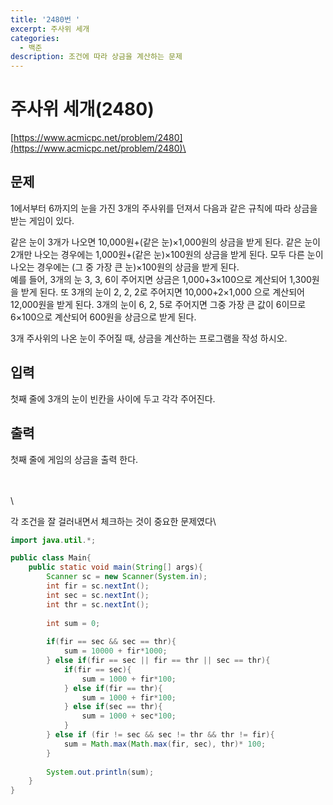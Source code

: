 ```yaml
---
title: '2480번 '
excerpt: 주사위 세개
categories:
  - 백준
description: 조건에 따라 상금을 계산하는 문제
---
```


# 주사위 세개(2480)

[https://www.acmicpc.net/problem/2480](https://www.acmicpc.net/problem/2480)\


## 문제

1에서부터 6까지의 눈을 가진 3개의 주사위를 던져서 다음과 같은 규칙에 따라 상금을 받는 게임이 있다.

같은 눈이 3개가 나오면 10,000원+(같은 눈)×1,000원의 상금을 받게 된다. 같은 눈이 2개만 나오는 경우에는 1,000원+(같은 눈)×100원의 상금을 받게 된다. 모두 다른 눈이 나오는 경우에는 (그 중 가장 큰 눈)×100원의 상금을 받게 된다.\
예를 들어, 3개의 눈 3, 3, 6이 주어지면 상금은 1,000+3×100으로 계산되어 1,300원을 받게 된다. 또 3개의 눈이 2, 2, 2로 주어지면 10,000+2×1,000 으로 계산되어 12,000원을 받게 된다. 3개의 눈이 6, 2, 5로 주어지면 그중 가장 큰 값이 6이므로 6×100으로 계산되어 600원을 상금으로 받게 된다.

3개 주사위의 나온 눈이 주어질 때, 상금을 계산하는 프로그램을 작성 하시오.

## 입력

첫째 줄에 3개의 눈이 빈칸을 사이에 두고 각각 주어진다.

## 출력

첫째 줄에 게임의 상금을 출력 한다.

\
\
\


각 조건을 잘 걸러내면서 체크하는 것이 중요한 문제였다\


```java
import java.util.*;

public class Main{
    public static void main(String[] args){
        Scanner sc = new Scanner(System.in);
        int fir = sc.nextInt();
        int sec = sc.nextInt();
        int thr = sc.nextInt();
        
        int sum = 0;
        
        if(fir == sec && sec == thr){
            sum = 10000 + fir*1000;
        } else if(fir == sec || fir == thr || sec == thr){
            if(fir == sec){
                sum = 1000 + fir*100;
            } else if(fir == thr){
                sum = 1000 + fir*100;
            } else if(sec == thr){
                sum = 1000 + sec*100;
            }
        } else if (fir != sec && sec != thr && thr != fir){
            sum = Math.max(Math.max(fir, sec), thr)* 100;
        }
        
        System.out.println(sum);
    }
}
```
